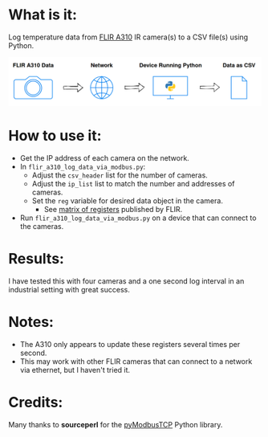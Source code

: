  # What is it:
 
 Log temperature data from [FLIR A310](https://www.flir.com/products/a310/) IR camera(s) to a CSV file(s) using Python.
 
 ![](flow_diagram.png)
 
 # How to use it:
 * Get the IP address of each camera on the network.
 * In `flir_a310_log_data_via_modbus.py`:
 	* Adjust the `csv_header` list for the number of cameras.
 	* Adjust the `ip_list` list to match the number and addresses of cameras.
 	* Set the `reg` variable for desired data object in the camera.
		* See [matrix of registers](Convert_EthernetIP_to_Modbus_TCP.pdf) published by FLIR.
* Run `flir_a310_log_data_via_modbus.py` on a device that can connect to the cameras.

# Results:
I have tested this with four cameras and a one second log interval in an industrial setting with great success.

# Notes:
* The A310 only appears to update these registers several times per second.
* This may work with other FLIR cameras that can connect to a network via ethernet, but I haven't tried it.

# Credits:
Many thanks to **sourceperl** for the [pyModbusTCP](https://github.com/sourceperl/pyModbusTCP) Python library.

